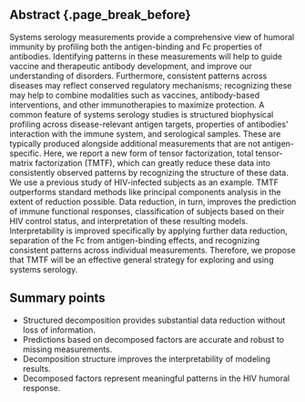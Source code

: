 ## Abstract {.page_break_before}

Systems serology measurements provide a comprehensive view of humoral immunity by profiling both the antigen-binding and Fc properties of antibodies. Identifying patterns in these measurements will help to guide vaccine and therapeutic antibody development, and improve our understanding of disorders. Furthermore, consistent patterns across diseases may reflect conserved regulatory mechanisms; recognizing these may help to combine modalities such as vaccines, antibody-based interventions, and other immunotherapies to maximize protection. A common feature of systems serology studies is structured biophysical profiling across disease-relevant antigen targets, properties of antibodies' interaction with the immune system, and serological samples. These are typically produced alongside additional measurements that are not antigen-specific. Here, we report a new form of tensor factorization, total tensor-matrix factorization (TMTF), which can greatly reduce these data into consistently observed patterns by recognizing the structure of these data. We use a previous study of HIV-infected subjects as an example. TMTF outperforms standard methods like principal components analysis in the extent of reduction possible. Data reduction, in turn, improves the prediction of immune functional responses, classification of subjects based on their HIV control status, and interpretation of these resulting models. Interpretability is improved specifically by applying further data reduction, separation of the Fc from antigen-binding effects, and recognizing consistent patterns across individual measurements. Therefore, we propose that TMTF will be an effective general strategy for exploring and using systems serology.

## Summary points

- Structured decomposition provides substantial data reduction without loss of information.
- Predictions based on decomposed factors are accurate and robust to missing measurements.
- Decomposition structure improves the interpretability of modeling results.
- Decomposed factors represent meaningful patterns in the HIV humoral response.
